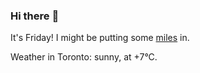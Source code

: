 ### Hi there :wave:

It's Friday! I might be putting some [miles](https://www.strava.com/athletes/889963) in.

Weather in Toronto: sunny, at +7°C.
